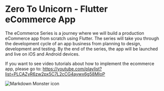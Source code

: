 # Zero To Unicorn - Flutter eCommerce App
The eCommerce Series is a journey where we will build a production eCommerce app from scratch using Flutter. The series will take you through the development cycle of an app business from planning to design, development and testing. By the end of the series, the app will be launched and live on iOS and Android devices. 

If you want to see video tutorials about how to implement the ecommerce app, please go to: https://youtube.com/playlist?list=PLCAZyR6zw2px5C7L2cCG4aywx6g58MIoP 


<img src="C:\Users\Achyut\Desktop\project images/home_screen.png"
     alt="Markdown Monster icon"
     style="float: left; margin-right: 10px;" />
